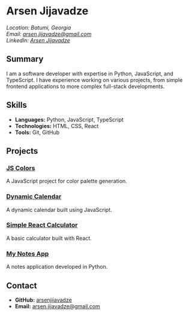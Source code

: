 # Arsen Jijavadze

*Location: Batumi, Georgia*  
*Email: arsen.jijavadze@gmail.com*  
*LinkedIn: [Arsen Jijavadze](https://www.linkedin.com)*

## Summary

I am a software developer with expertise in Python, JavaScript, and TypeScript. I have experience working on various projects, from simple frontend applications to more complex full-stack developments.

## Skills

- **Languages:** Python, JavaScript, TypeScript
- **Technologies:** HTML, CSS, React
- **Tools:** Git, GitHub

## Projects

### [JS Colors](https://github.com/arsenjijavadze/js-colors)
A JavaScript project for color palette generation.

### [Dynamic Calendar](https://github.com/arsenjijavadze/dynamic-calendar)
A dynamic calendar built using JavaScript.

### [Simple React Calculator](https://arsenjijavadze.github.io/simple-react-calculator/)
A basic calculator built with React. 

### [My Notes App](https://github.com/arsenjijavadze/my_notes_app)
A notes application developed in Python.

## Contact

- **GitHub:** [arsenjijavadze](https://github.com/arsenjijavadze)
- **Email:** arsen.jijavadze@gmail.com
